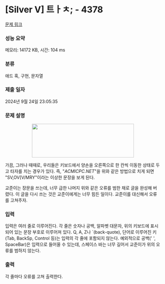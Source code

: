 # [Silver V] 트ㅏㅊ; - 4378 

[문제 링크](https://www.acmicpc.net/problem/4378) 

### 성능 요약

메모리: 14172 KB, 시간: 104 ms

### 분류

애드 혹, 구현, 문자열

### 제출 일자

2024년 9월 24일 23:05:35

### 문제 설명

<p style="text-align:center"><img alt="" src="https://www.acmicpc.net/upload/images2/qwerty.jpg" style="height:109px; width:331px"></p>

<p>가끔, 그러나 때때로, 우리들은 키보드에서 양손을 오른쪽으로 한 칸씩 이동한 상태로 두고 타자를 치는 경우가 있다. 즉, "<em>ACMICPC.NET</em>"을 위와 같은 방법으로 치게 되면 "SV,OV[V/MRY"이라는 이상한 문장을 보게 된다.</p>

<p>교준이는 장문을 쓰는데, 너무 급한 나머지 위와 같은 오류를 범한 채로 글을 완성해 버렸다. 이 글을 다시 쓰는 것은 교준이에게는 너무 힘든 일이다. 교준이를 대신해서 오류를 고쳐주자.</p>

### 입력 

 <p>입력은 여러 줄로 이루어진다. 각 줄은 숫자나 공백, 알파벳 대문자, 위의 키보드에 표시되어 있는 문장 부호로 이루어져 있다. Q, A, Z나 `(back-quote), 단어로 이루어진 키(Tab, BackSp, Control 등)는 입력의 각 줄에 포함되지 않는다. 예외적으로 공백(' ', SpaceBar)은 입력으로 들어올 수 있는데, 스페이스 바는 너무 길어서 교준이가 위의 오류를 범하지 않는다.</p>

### 출력 

 <p>각 줄마다 오류를 고쳐 출력한다.</p>

